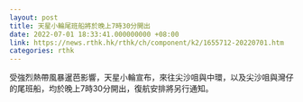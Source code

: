 ```yaml
---
layout: post
title: 天星小輪尾班船將於晚上7時30分開出
date: 2022-07-01 18:33:41.000000000 +08:00
link: https://news.rthk.hk/rthk/ch/component/k2/1655712-20220701.htm
categories: rthk
---
```


受強烈熱帶風暴暹芭影響，天星小輪宣布，來往尖沙咀與中環，以及尖沙咀與灣仔的尾班船，均於晚上7時30分開出，復航安排將另行通知。

